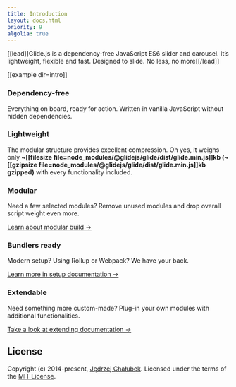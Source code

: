 ```yaml
---
title: Introduction
layout: docs.html
priority: 9
algolia: true
---
```


[[lead]]Glide.js is a dependency-free JavaScript ES6 slider and carousel. It’s lightweight, flexible and fast. Designed to slide. No less, no more[[/lead]]

[[example dir=intro]]

### Dependency-free

Everything on board, ready for action. Written in vanilla JavaScript without hidden dependencies.

### Lightweight

The modular structure provides excellent compression. Oh yes, it weighs only **~[[filesize file=node_modules/@glidejs/glide/dist/glide.min.js]]kb (~[[gzipsize file=node_modules/@glidejs/glide/dist/glide.min.js]]kb gzipped)** with every functionality included.

### Modular

Need a few selected modules? Remove unused modules and drop overall script weight even more.

[Learn about modular build →](/docs/setup#using-es-modules)

### Bundlers ready

Modern setup? Using Rollup or Webpack? We have your back.

[Learn more in setup documentation →](/docs/setup#npm)

### Extendable

Need something more custom-made? Plug-in your own modules with additional functionalities.

[Take a look at extending documentation →](/docs/extending)

## License

Copyright (c) 2014-present, [Jędrzej Chałubek](//jedrzejchalubek.com). Licensed under the terms of the [MIT License](//opensource.org/licenses/MIT).
